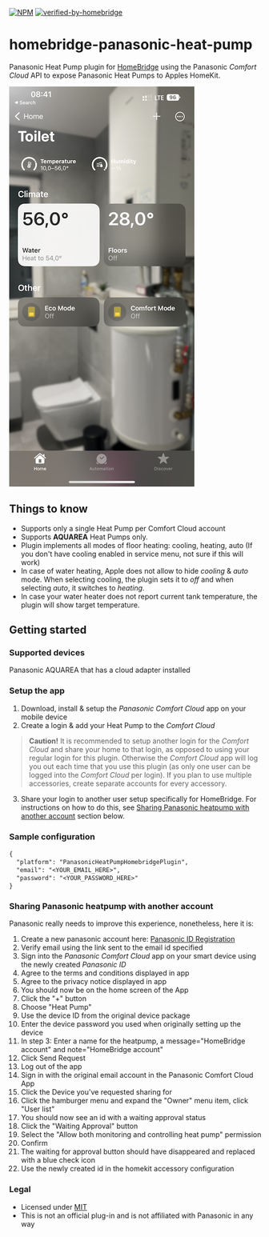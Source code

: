 [![NPM](https://img.shields.io/npm/v/@hernas/homebridge-panasonic-heat-pump)](https://npmjs.org/package/@hernas/homebridge-panasonic-heat-pump)
[![verified-by-homebridge](https://badgen.net/badge/homebridge/verified/purple)](https://github.com/homebridge/homebridge/wiki/Verified-Plugins)

# homebridge-panasonic-heat-pump
Panasonic Heat Pump plugin for [HomeBridge](https://github.com/nfarina/homebridge) using the Panasonic *Comfort Cloud* API to expose Panasonic Heat Pumps to Apples HomeKit.

![HomeKit Screenshot](.github/statics/homekit-1.png)

## Things to know
* Supports only a single Heat Pump per Comfort Cloud account
* Supports **AQUAREA** Heat Pumps only.
* Plugin implements all modes of floor heating: cooling, heating, auto (If you don't have cooling enabled in service menu, not sure if this will work)
* In case of water heating, Apple does not allow to hide *cooling* & *auto* mode. When selecting cooling, the plugin sets it to *off* and when selecting *auto*, it switches to *heating*.
* In case your water heater does not report current tank temperature, the plugin will show target temperature.

## Getting started

### Supported devices
Panasonic AQUAREA that has a cloud adapter installed

### Setup the app
1. Download, install & setup the *Panasonic Comfort Cloud* app on your mobile device
2. Create a login & add your Heat Pump to the *Comfort Cloud*

> **Caution!** It is recommended to setup another login for the *Comfort Cloud* and share your home to that login, as opposed to using your regular login for this plugin. Otherwise the *Comfort Cloud* app will log you out each time that you use this plugin (as only one user can be logged into the *Comfort Cloud* per login). If you plan to use multiple accessories, create separate accounts for every accessory. 

3. Share your login to another user setup specifically for HomeBridge.
   For instructions on how to do this, see [Sharing Panasonic heatpump with another account](README.md#Sharing-Panasonic-heatpump-with-another-account) section below.

### Sample configuration
```
{
  "platform": "PanasonicHeatPumpHomebridgePlugin",
  "email": "<YOUR_EMAIL_HERE>",
  "password": "<YOUR_PASSWORD_HERE>"
}
```

### Sharing Panasonic heatpump with another account
Panasonic really needs to improve this experience, nonetheless, here it is:
1. Create a new panasonic account here: [Panasonic ID Registration](https://csapl.pcpf.panasonic.com/Account/Register001?lang=en)
2. Verify email using the link sent to the email id specified
3. Sign into the *Panasonic Comfort Cloud* app on your smart device using the newly created *Panasonic ID*
4. Agree to the terms and conditions displayed in app
5. Agree to the privacy notice displayed in app
6. You should now be on the home screen of the App
7. Click the "+" button
8. Choose "Heat Pump"
9. Use the device ID from the original device package
10. Enter the device password you used when originally setting up the device
11. In step 3: Enter a name for the heatpump, a message="HomeBridge account" and note="HomeBridge account"
12. Click Send Request
13. Log out of the app
14. Sign in with the original email account in the Panasonic Comfort Cloud App
15. Click the Device you've requested sharing for
16. Click the hamburger menu and expand the "Owner" menu item, click "User list"
17. You should now see an id with a waiting approval status
18. Click the "Waiting Approval" button
19. Select the "Allow both monitoring and controlling heat pump" permission
20. Confirm
21. The waiting for approval button should have disappeared and replaced with a blue check icon
22. Use the newly created id in the homekit accessory configuration

### Legal
* Licensed under [MIT](LICENSE)
* This is not an official plug-in and is not affiliated with Panasonic in any way
